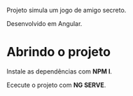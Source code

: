 Projeto simula um jogo de amigo secreto.

Desenvolvido em Angular.

<h1>Abrindo o projeto</h1>
Instale as dependências com <b>NPM I</b>.

Ececute o projeto com <b>NG SERVE</b>.